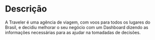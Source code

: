 # Descrição
A Traveler é uma agência de viagem, com voos para todos os lugares do Brasil, e decidiu melhorar o seu negócio com um Dashboard dizendo as informações necessárias para as ajudar na tomadadas de decisões.

